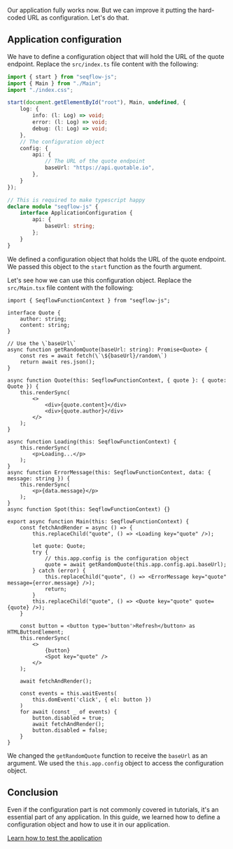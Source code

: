 Our application fully works now. But we can improve it putting the hard-coded URL as configuration. Let's do that.

## Application configuration

We have to define a configuration object that will hold the URL of the quote endpoint. Replace the `src/index.ts` file content with the following:

```ts
import { start } from "seqflow-js";
import { Main } from "./Main";
import "./index.css";

start(document.getElementById("root"), Main, undefined, {
	log: {
		info: (l: Log) => void;
  		error: (l: Log) => void;
  		debug: (l: Log) => void;
	},
	// The configuration object
	config: {
		api: {
			// The URL of the quote endpoint
			baseUrl: "https://api.quotable.io",
		},
	}
});

// This is required to make typescript happy
declare module "seqflow-js" {
	interface ApplicationConfiguration {
		api: {
			baseUrl: string;
		};
	}
}
```

We defined a configuration object that holds the URL of the quote endpoint. We passed this object to the `start` function as the fourth argument.

Let's see how we can use this configuration object. Replace the `src/Main.tsx` file content with the following:

```tsx
import { SeqflowFunctionContext } from "seqflow-js";

interface Quote {
	author: string;
	content: string;
}

// Use the \`baseUrl\`
async function getRandomQuote(baseUrl: string): Promise<Quote> {
	const res = await fetch(\`\${baseUrl}/random\`)
	return await res.json();
}

async function Quote(this: SeqflowFunctionContext, { quote }: { quote: Quote }) {
	this.renderSync(
		<>
			<div>{quote.content}</div>
			<div>{quote.author}</div>
		</>
	);
}

async function Loading(this: SeqflowFunctionContext) {
	this.renderSync(
		<p>Loading...</p>
	);
}
async function ErrorMessage(this: SeqflowFunctionContext, data: { message: string }) {
	this.renderSync(
		<p>{data.message}</p>
	);
}
async function Spot(this: SeqflowFunctionContext) {}

export async function Main(this: SeqflowFunctionContext) {
	const fetchAndRender = async () => {
		this.replaceChild("quote", () => <Loading key="quote" />);

		let quote: Quote;
		try {
			// this.app.config is the configuration object
			quote = await getRandomQuote(this.app.config.api.baseUrl);
		} catch (error) {
			this.replaceChild("quote", () => <ErrorMessage key="quote" message={error.message} />);
			return;
		}
		this.replaceChild("quote", () => <Quote key="quote" quote={quote} />);
	}

	const button = <button type='button'>Refresh</button> as HTMLButtonElement;
	this.renderSync(
		<>
			{button}
			<Spot key="quote" />
		</>
	);

	await fetchAndRender();

	const events = this.waitEvents(
		this.domEvent('click', { el: button })
	)
	for await (const _ of events) {
		button.disabled = true;
		await fetchAndRender();
		button.disabled = false;
	}
}
```

We changed the `getRandomQuote` function to receive the `baseUrl` as an argument. We used the `this.app.config` object to access the configuration object.

## Conclusion

Even if the configuration part is not commonly covered in tutorials, it's an essential part of any application. In this guide, we learned how to define a configuration object and how to use it in our application.

<div class="d-grid gap-2 col-6 mx-auto">
    <a href="/getting-started/test" class="btn btn-outline-primary btn-lg">Learn how to test the application</a>
</div>
